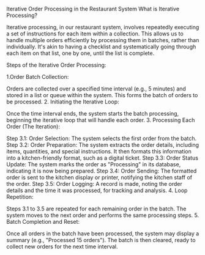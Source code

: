 Iterative Order Processing in the Restaurant System
What is Iterative Processing?

Iterative processing, in our restaurant system, involves repeatedly executing a set of instructions for each item within a collection. This allows us to handle multiple orders efficiently by processing them in batches, rather than individually. It's akin to having a checklist and systematically going through each item on that list, one by one, until the list is complete.

Steps of the Iterative Order Processing:

 1.Order Batch Collection:

Orders are collected over a specified time interval (e.g., 5 minutes) and stored in a list or queue within the system. This forms the batch of orders to be processed.
2. Initiating the Iterative Loop:

Once the time interval ends, the system starts the batch processing, beginning the iterative loop that will handle each order.
3. Processing Each Order (The Iteration):

Step 3.1: Order Selection:
The system selects the first order from the batch.
Step 3.2: Order Preparation:
The system extracts the order details, including items, quantities, and special instructions. It then formats this information into a kitchen-friendly format, such as a digital ticket.
Step 3.3: Order Status Update:
The system marks the order as "Processing" in its database, indicating it is now being prepared.
Step 3.4: Order Sending:
The formatted order is sent to the kitchen display or printer, notifying the kitchen staff of the order.
Step 3.5: Order Logging:
A record is made, noting the order details and the time it was processed, for tracking and analysis.
4. Loop Repetition:

Steps 3.1 to 3.5 are repeated for each remaining order in the batch. The system moves to the next order and performs the same processing steps.
5. Batch Completion and Reset:

Once all orders in the batch have been processed, the system may display a summary (e.g., "Processed 15 orders"). The batch is then cleared, ready to collect new orders for the next time interval.